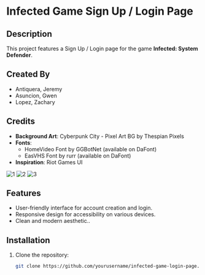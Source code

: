# Infected Game Sign Up / Login Page

## Description
This project features a Sign Up / Login page for the game **Infected: System Defender**.

## Created By
- Antiquera, Jeremy
- Asuncion, Gwen
- Lopez, Zachary

## Credits
- **Background Art**: Cyberpunk City - Pixel Art BG by Thespian Pixels
- **Fonts**: 
  - HomeVideo Font by GGBotNet (available on DaFont)
  - EasVHS Font by rurr (available on DaFont)
- **Inspiration**: Riot Games UI

![1](https://github.com/user-attachments/assets/48b1cc9d-ab78-471a-9b3d-afecbd4ba724)
![2](https://github.com/user-attachments/assets/0dc8a4bc-27e2-4279-9d25-373923dd7391)
![3](https://github.com/user-attachments/assets/e1716052-ee68-4151-a075-4a39bc809f46)

## Features
- User-friendly interface for account creation and login.
- Responsive design for accessibility on various devices.
- Clean and modern aesthetic..

## Installation
1. Clone the repository:
   ```bash
   git clone https://github.com/yourusername/infected-game-login-page.git
